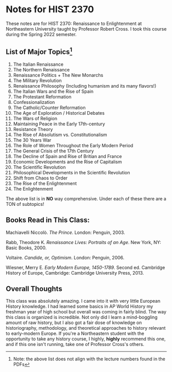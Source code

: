 # Notes for HIST 2370

These notes are for HIST 2370: Renaissance to Enlightenment at Northeastern University taught by Professor Robert Cross. I took this course during the Spring 2022 semester. 

## List of Major Topics[^1]

1. The Italian Renaissance
2. The Northern Renaissance
3. Renaissance Politics + The New Monarchs
4. The Military Revolution
5. Renaissance Philosophy (Including humanism and its many flavors!)
6. The Italian Wars and the Rise of Spain
7. The Protestant Reformation
8. Confessionalization 
9. The Catholic/Counter Reformation
10. The Age of Exploration / Historical Debates
11. The Wars of Religion
12. Maintaining Peace in the Early 17th-century
13. Resistance Theory
14. The Rise of Absolutism vs. Constitutionalism
15. The 30 Years War
16. The Role of Women Throughout the Early Modern Period
16. The General Crisis of the 17th Century
17. The Decline of Spain and Rise of Britian and France
18. Economic Developments and the Rise of Capitalism
19. The Scientific Revolution
20. Philosophical Developments in the Scientific Revolution
21. Shift from Chaos to Order
22. The Rise of the Enlightenment
23. The Enlightenment

The above list is in **NO** way comprehensive. Under each of these there are a TON of subtopics!

## Books Read in This Class:
Machiavelli Niccolò. *The Prince*. London: Penguin, 2003.

Rabb, Theodore K. *Renaissance Lives: Portraits of an Age*. New York, NY: Basic Books, 2000. 

Voltaire. *Candide, or, Optimism*. London: Penguin, 2006. 

Wiesner, Merry E. *Early Modern Europe, 1450-1789*. Second ed. Cambridge History of Europe, Cambridge: Cambridge University Press, 2013.

## Overall Thoughts
This class was absolutely amazing. I came into it with very little European History knowledge. I had learned some basics in AP World History my freshman year of high school but overall was coming in fairly blind. The way this class is organized is incredible. Not only did I learn a mind-boggling amount of raw history, but I also got a fair dose of knowledge on historiography, methodology, and theoretical approaches to history relevant to early-modern Europe. If you're a Northeastern student with the opportunity to take any history course, I highly, **highly** recommend this one, and if this one isn't running, take one of Professor Cross's others. 

[^1]: Note: the above list does not align with the lecture numbers found in the PDFs